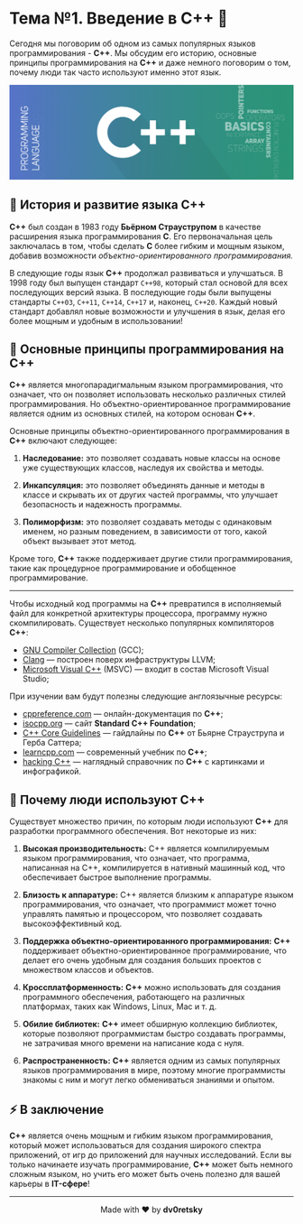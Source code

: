 # Тема №1. Введение в C++ 🦋

Сегодня мы поговорим об одном из самых популярных языков программирования - **C++**. Мы обсудим его историю, основные принципы программирования на **C++** и даже немного поговорим о том, почему люди так часто используют именно этот язык.

<div align="center">
  <img alt="Project Demo" src="./CPP1.png" />
</div>

## 🍌 История и развитие языка C++

**C++** был создан в 1983 году **Бьёрном Страуструпом** в качестве расширения языка программирования **C**. Его первоначальная цель заключалась в том, чтобы сделать **C** более гибким и мощным языком, добавив возможности *объектно-ориентированного программирования.*

В следующие годы язык **C++** продолжал развиваться и улучшаться. В 1998 году был выпущен стандарт `C++98`, который стал основой для всех последующих версий языка. В последующие годы были выпущены стандарты `C++03`, `C++11`, `C++14`, `C++17` и, наконец, `C++20`. Каждый новый стандарт добавлял новые возможности и улучшения в язык, делая его более мощным и удобным в использовании!

## 🐝 Основные принципы программирования на C++

**C++** является многопарадигмальным языком программирования, что означает, что он позволяет использовать несколько различных стилей программирования. Но объектно-ориентированное программирование является одним из основных стилей, на котором основан **C++**.

Основные принципы объектно-ориентированного программирования в **C++** включают следующее:

1. **Наследование:** это позволяет создавать новые классы на основе уже существующих классов, наследуя их свойства и методы.

2. **Инкапсуляция:** это позволяет объединять данные и методы в классе и скрывать их от других частей программы, что улучшает безопасность и надежность программы.

3. **Полиморфизм:** это позволяет создавать методы с одинаковым именем, но разным поведением, в зависимости от того, какой объект вызывает этот метод.

Кроме того, **C++** также поддерживает другие стили программирования, такие как процедурное программирование и обобщенное программирование.

---

Чтобы исходный код программы на **C++** превратился в исполняемый файл для конкретной архитектуры процессора, программу нужно скомпилировать. Существует несколько популярных компиляторов **C++**:

- [GNU Compiler Collection](https://en.wikipedia.org/wiki/GNU_Compiler_Collection) (GCC);
- [Clang](https://en.wikipedia.org/wiki/Clang) — построен поверх инфраструктуры LLVM;
- [Microsoft Visual C++](https://en.wikipedia.org/wiki/Microsoft_Visual_C%2B%2B) (MSVC) — входит в состав Microsoft Visual Studio;

При изучении вам будут полезны следующие англоязычные ресурсы:

- [cppreference.com](https://en.cppreference.com/) — онлайн-документация по **C++**;
- [isocpp.org](https://isocpp.org/) — сайт **Standard C++ Foundation**;
- [C++ Core Guidelines](https://isocpp.github.io/CppCoreGuidelines/CppCoreGuidelines.html) — гайдлайны по **C++** от Бьярне Страуструпа и Герба Саттера;
- [learncpp.com](https://www.learncpp.com/) — современный учебник по **C++**;
- [hacking C++](https://hackingcpp.com/index.html) — наглядный справочник по **C++** с картинками и инфографикой.

## 🌻 Почему люди используют C++

Существует множество причин, по которым люди используют **C++** для разработки программного обеспечения. Вот некоторые из них:

1. **Высокая производительность:** C++ является компилируемым языком программирования, что означает, что программа, написанная на C++, компилируется в нативный машинный код, что обеспечивает быстрое выполнение программы.

2. **Близость к аппаратуре:** C++ является близким к аппаратуре языком программирования, что означает, что программист может точно управлять памятью и процессором, что позволяет создавать высокоэффективный код.

3. **Поддержка объектно-ориентированного программирования:** **C++** поддерживает объектно-ориентированное программирование, что делает его очень удобным для создания больших проектов с множеством классов и объектов.

4. **Кроссплатформенность:** **C++** можно использовать для создания программного обеспечения, работающего на различных платформах, таких как Windows, Linux, Mac и т. д.

5. **Обилие библиотек:** **C++** имеет обширную коллекцию библиотек, которые позволяют программистам быстро создавать программы, не затрачивая много времени на написание кода с нуля.

6. **Распространенность:** **C++** является одним из самых популярных языков программирования в мире, поэтому многие программисты знакомы с ним и могут легко обмениваться знаниями и опытом.

## ⚡ В заключение

 **C++** является очень мощным и гибким языком программирования, который может использоваться для создания широкого спектра приложений, от игр до приложений для научных исследований. Если вы только начинаете изучать программирование, **C++** может быть немного сложным языком, но учить его может быть очень полезно для вашей карьеры в **IT-сфере**!

---

<div align="center"> Made with ❤️ by <b>dv0retsky</b> </div>